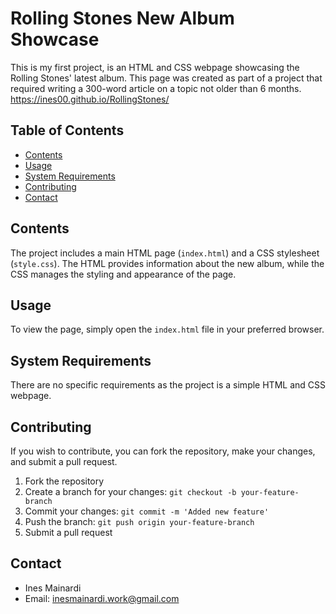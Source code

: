 # Rolling Stones New Album Showcase

This is my first project, is an HTML and CSS webpage showcasing the Rolling Stones' latest album. 
This page was created as part of a project that required writing a 300-word article on a topic not older than 6 months.
https://ines00.github.io/RollingStones/

## Table of Contents

- [Contents](#contents)
- [Usage](#usage)
- [System Requirements](#system-requirements)
- [Contributing](#contributing)
- [Contact](#contact)

## Contents

The project includes a main HTML page (`index.html`) and a CSS stylesheet (`style.css`). The HTML provides information about the new album, while the CSS manages the styling and appearance of the page.

## Usage

To view the page, simply open the `index.html` file in your preferred browser.

## System Requirements

There are no specific requirements as the project is a simple HTML and CSS webpage.

## Contributing

If you wish to contribute, you can fork the repository, make your changes, and submit a pull request.

1. Fork the repository
2. Create a branch for your changes: `git checkout -b your-feature-branch`
3. Commit your changes: `git commit -m 'Added new feature'`
4. Push the branch: `git push origin your-feature-branch`
5. Submit a pull request

## Contact

- Ines Mainardi
- Email: inesmainardi.work@gmail.com
